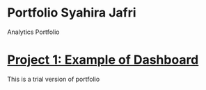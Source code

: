 # Portfolio Syahira Jafri
Analytics Portfolio

# [Project 1: Example of Dashboard](https://github.com/SyahiraJafri/Example-Dashboard)

This is a trial version of portfolio
